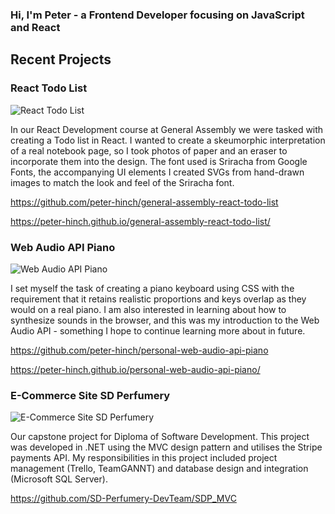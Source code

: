### Hi, I'm Peter - a Frontend Developer focusing on JavaScript and React

## Recent Projects

### React Todo List
![React Todo List](https://user-images.githubusercontent.com/62582081/158084900-7397dd14-4d9a-426e-8c62-5ecef7c67c0a.png)

In our React Development course at General Assembly we were tasked with creating a Todo list in React. I wanted to create a skeumorphic interpretation of a real notebook page, so I took photos of paper and an eraser to incorporate them into the design. The font used is Sriracha from Google Fonts, the accompanying UI elements I created SVGs from hand-drawn images to match the look and feel of the Sriracha font.

https://github.com/peter-hinch/general-assembly-react-todo-list

https://peter-hinch.github.io/general-assembly-react-todo-list/

### Web Audio API Piano
![Web Audio API Piano](https://user-images.githubusercontent.com/62582081/158084845-8c711b06-1993-4d63-890f-81752c94d4db.png)

I set myself the task of creating a piano keyboard using CSS with the requirement that it retains realistic proportions and keys overlap as they would on a real piano. I am also interested in learning about how to synthesize sounds in the browser, and this was my introduction to the Web Audio API - something I hope to continue learning more about in future.

https://github.com/peter-hinch/personal-web-audio-api-piano

https://peter-hinch.github.io/personal-web-audio-api-piano/

### E-Commerce Site SD Perfumery

![E-Commerce Site SD Perfumery](https://user-images.githubusercontent.com/62582081/158089222-b8740171-338a-4b52-b930-40c3ce7143e2.png)

Our capstone project for Diploma of Software Development. This project was developed in .NET using the MVC design pattern and utilises the Stripe payments API. My responsibilities in this project included project management (Trello, TeamGANNT) and database design and integration (Microsoft SQL Server).

https://github.com/SD-Perfumery-DevTeam/SDP_MVC

